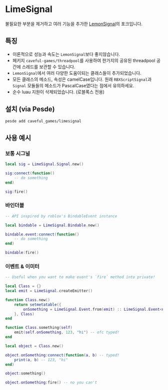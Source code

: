 # LimeSignal
불필요한 부분을 제거하고 여러 기능을 추가한 [LemonSignal](https://github.com/Data-Oriented-House/LemonSignal)의 포크입니다.

## 특징
- 이론적으로 성능과 속도는 `LemonSignal`보다 좋지않습니다.
- 페키지 `caveful-games/threadpool`를 사용하여 한가지의 공유된 threadpool 공간에 스레드를 보관할 수 있습니다.
- `LemonSignal`에서 여러 다양한 도움이되는 클래스들이 추가되었습니다.
- 모든 클래스의 메소드, 속성은 camelCase입니다. 원래 `RBXScriptSignal`과 `Signal` 모듈들의 메소드가 PascalCase였다는 점에서 유의하세요.
- 순수 luau 지원이 삭제되었습니다. (로블록스 전용)

## 설치 (via Pesde)
```sh
pesde add caveful_games/limesignal
```

## 사용 예시
### 보통 시그널
```lua
local sig = LimeSignal.Signal.new()

sig:connect(function()
	-- do something
end)

sig:fire()

```
### 바인더블
```lua
-- API inspired by roblox's BindableEvent instance

local bindable = LimeSignal.Bindable.new()

bindable.event:connect(function()
	-- do something
end)

bindable:fire()
```
### 이벤트 & 이미터
```lua
-- Useful when you want to make event's `fire` method into private!

local Class = {}
local emit = LimeSignal.createEmitter()

function Class.new()
	return setmetatable({
		onSomething = LimeSignal.Event.from(emit) :: LimeSignal.Event<number, string>
	}, Class)
end

function Class.something(self)
	emit(self.onSomething, 123, "hi") -- ofc typed!
end

local object = Class.new()

object.onSomething:connect(function(a, b) -- typed!
	print(a, b) -- 123, "hi"
end)

object:something()

object.onSomething:fire() -- no you can't
```
